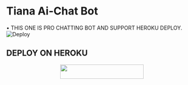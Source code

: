 # Tiana Ai-Chat Bot
 • THIS ONE IS PRO CHATTING BOT AND SUPPORT HEROKU DEPLOY.
![Deploy](https://telegra.ph/file/bcd7b3dec21d1c2b2583a.png)

## DEPLOY ON HEROKU

<p align="center"><a href="https://heroku.com/deploy?template=https://github.com/prince301102/tianachatbot"> <img src="https://img.shields.io/badge/Deploy%20To%20Heroku-grey?style=for-the-badge&logo=heroku" width="220" height="38.45"/></a></p>
